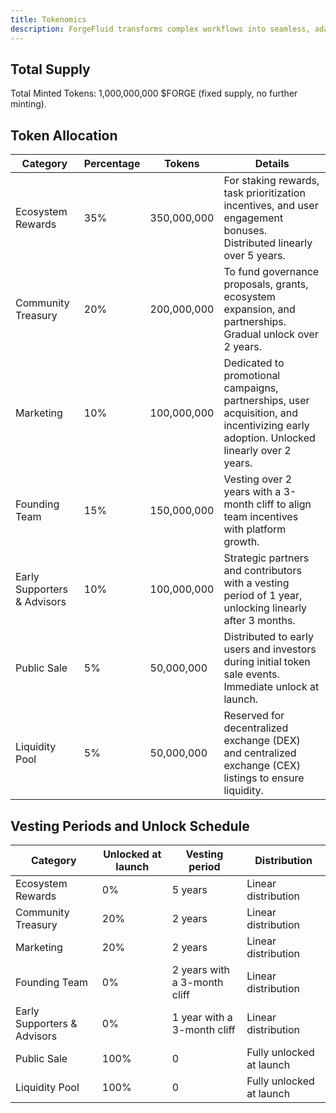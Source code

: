 ```yaml
---
title: Tokenomics
description: ForgeFluid transforms complex workflows into seamless, adaptive processes using advanced AI technologies, enabling efficient computational task management across diverse environments.
---
```


Total Supply
---
Total Minted Tokens: 1,000,000,000 $FORGE (fixed supply, no further minting).

Token Allocation
---

|Category|Percentage|Tokens|Details|
|--------|----------|------|-------|
|Ecosystem Rewards|35%|350,000,000|For staking rewards, task prioritization incentives, and user engagement bonuses. Distributed linearly over 5 years.|
|Community Treasury|20%|200,000,000|To fund governance proposals, grants, ecosystem expansion, and partnerships. Gradual unlock over 2 years.|
|Marketing|10%|100,000,000|Dedicated to promotional campaigns, partnerships, user acquisition, and incentivizing early adoption. Unlocked linearly over 2 years.|
|Founding Team|15%|150,000,000|Vesting over 2 years with a 3-month cliff to align team incentives with platform growth.|
|Early Supporters & Advisors|10%|100,000,000|Strategic partners and contributors with a vesting period of 1 year, unlocking linearly after 3 months.|
|Public Sale|5%|50,000,000|Distributed to early users and investors during initial token sale events. Immediate unlock at launch.|
|Liquidity Pool|5%|50,000,000|Reserved for decentralized exchange (DEX) and centralized exchange (CEX) listings to ensure liquidity.|

Vesting Periods and Unlock Schedule
---

|Category|Unlocked at launch|Vesting period|Distribution|
|--------|------------------|--------------|------------|
|Ecosystem Rewards|0%|5 years|Linear distribution|
|Community Treasury|20%|2 years|Linear distribution|
|Marketing|20%|2 years|Linear distribution|
|Founding Team|0%|2 years with a 3-month cliff|Linear distribution|
|Early Supporters & Advisors|0%|1 year with a 3-month cliff|Linear distribution|
|Public Sale|100%|0|Fully unlocked at launch|
|Liquidity Pool|100%|0|Fully unlocked at launch|
